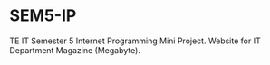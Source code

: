 # SEM5-IP
TE IT Semester 5 Internet Programming Mini Project. Website for IT Department Magazine (Megabyte).
